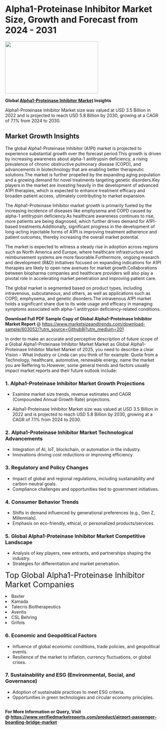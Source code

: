 <H1>Alpha1-Proteinase Inhibitor Market Size, Growth and Forecast from 2024 - 2031</H1><img class="aligncenter size-medium wp-image-584254" src="https://thirdeyenews.in/wp-content/uploads/2024/09/Global-Market-Research-300x168.jpeg" alt="" width="300" height="168" /><p><strong>Global&nbsp;<a href="https://www.marketsizeandtrends.com/download-sample/603052/?utm_source=Github8j?utm_medium=201">Alpha1-Proteinase Inhibitor Market</a> Insights</strong></p><p>Alpha1-Proteinase Inhibitor Market size was valued at USD 3.5 Billion in 2022 and is projected to reach USD 5.8 Billion by 2030, growing at a CAGR of 7.1% from 2024 to 2030.</p><p><h2>Market Growth Insights</h2> <p>The global Alpha1-Proteinase Inhibitor (A1PI) market is projected to experience substantial growth over the forecast period.This growth is driven by increasing awareness about alpha-1 antitrypsin deficiency, a rising prevalence of chronic obstructive pulmonary disease (COPD), and advancements in biotechnology that are enabling better therapeutic solutions.The market is further propelled by the expanding aging population and a growing demand for novel treatments targeting genetic disorders.Key players in the market are investing heavily in the development of advanced A1PI therapies, which is expected to enhance treatment efficacy and broaden patient access, ultimately contributing to market expansion.</p> <p>The Alpha1-Proteinase Inhibitor market growth is primarily fueled by the increasing incidence of diseases like emphysema and COPD caused by alpha-1 antitrypsin deficiency.As healthcare awareness continues to rise, more patients are being diagnosed, which further drives demand for A1PI-based treatments.Additionally, significant progress in the development of long-acting injectable forms of A1PI is improving treatment adherence and patient outcomes, thereby increasing the overall market potential.</p> <p>The market is expected to witness a steady rise in adoption across regions such as North America and Europe, where healthcare infrastructure and reimbursement systems are more favorable.Furthermore, ongoing research and development (R&D) initiatives focused on expanding indications for A1PI therapies are likely to open new avenues for market growth.Collaborations between biopharma companies and healthcare providers will also play a pivotal role in accelerating market penetration and improving patient care.</p> <p>The global market is segmented based on product types, including intravenous, subcutaneous, and others, as well as applications such as COPD, emphysema, and genetic disorders.The intravenous A1PI market holds a significant share due to its wide usage and efficacy in managing symptoms associated with alpha-1 antitrypsin deficiency-related conditions.</p> <p><span class=""><strong>Download Full PDF Sample Copy of Global Alpha1-Proteinase Inhibitor Market Report</strong> @ <a href="https://www.marketsizeandtrends.com/download-sample/603052/?utm_source=Github8j?utm_medium=201" target="_blank">https://www.marketsizeandtrends.com/download-sample/603052/?utm_source=Github8j?utm_medium=201</a></span></p><p>In order to make an accurate and perceptive description of future scope of a Global&nbsp;Alpha1-Proteinase Inhibitor Market Market as Global&nbsp;Alpha1-Proteinase Inhibitor Market Market of 2025, you need to describe a clear Vision &ndash; What Industry or Linda can you think of for example: Quote from a Technology, healthcare, automotive, renewable energy, name the market you are Reffering to.However, some general trends and factors usually impact market reports and their future outlook include:</p><h3>1.&nbsp;<strong>Alpha1-Proteinase Inhibitor Market Growth Projections</strong></h3><ul><li>Examine market size trends, revenue estimates and CAGR (Compounded Annual Growth Rate) projections.</li><li><p>Alpha1-Proteinase Inhibitor Market size was valued at USD 3.5 Billion in 2022 and is projected to reach USD 5.8 Billion by 2030, growing at a CAGR of 7.1% from 2024 to 2030.</p></li></ul><h3>2.&nbsp;<strong>Alpha1-Proteinase Inhibitor Market Technological Advancements</strong></h3><ul><li>Integration of AI, IoT, blockchain, or automation in the industry.</li><li>Innovations driving cost reductions or improving efficiency.</li></ul><h3>3.&nbsp;<strong>Regulatory and Policy Changes</strong></h3><ul><li>Impact of global and regional regulations, including sustainability and carbon-neutral goals.</li><li>Compliance challenges and opportunities tied to government initiatives.</li></ul><h3>4.&nbsp;<strong>Consumer Behavior Trends</strong></h3><ul><li>Shifts in demand influenced by generational preferences (e.g., Gen Z, Millennials).</li><li>Emphasis on eco-friendly, ethical, or personalized products/services.</li></ul><h3>5.&nbsp;<strong>Global Alpha1-Proteinase Inhibitor Market Competitive Landscape</strong></h3><ul><li>Analysis of key players, new entrants, and partnerships shaping the industry.</li><li>Strategies for differentiation and market penetration.</li></ul><p data-pm-slice="1 1 []"><span style="color: inherit; font-family: inherit; font-size: 25px;">Top Global Alpha1-Proteinase Inhibitor Market Companies</span></p><div class="" data-test-id=""><p><li>Baxter</li><li> Kamada</li><li> Talecris Biotherapeutics</li><li> Aventis</li><li> CSL Behring</li><li> Grifols</li></p></div><h3>6.&nbsp;<strong>Economic and Geopolitical Factors</strong></h3><ul><li>Influence of global economic conditions, trade policies, and geopolitical events.</li><li>Resilience of the market to inflation, currency fluctuations, or global crises.</li></ul><h3>7.&nbsp;<strong>Sustainability and ESG (Environmental, Social, and Governance)</strong></h3><ul><li>Adoption of sustainable practices to meet ESG criteria.</li><li>Opportunities in green technologies and circular economy principles.</li></ul><h2><strong style="font-size: 14px;">For More Information or Query, Visit @&nbsp;</strong><a style="background-color: #ffffff; font-size: 14px;" href="https://www.marketsizeandtrends.com/report/alpha1-proteinase-inhibitor-market/" target="_blank">https://www.verifiedmarketreports.com/product/airport-passenger-boarding-bridge-market</a></h2>